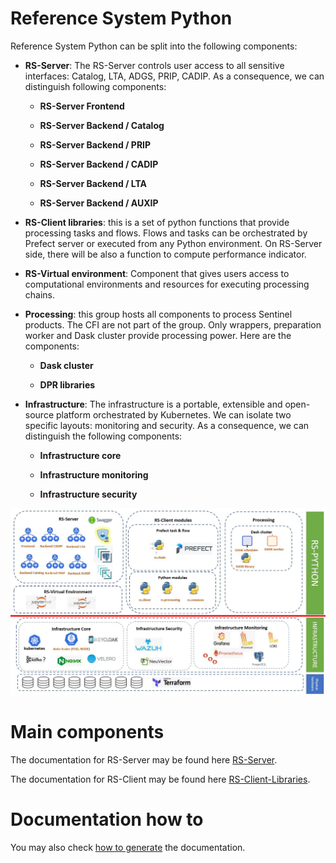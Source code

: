 <!-- # Welcome to RS-Python documentation

The RS-Python documentation is composed from:

[RS-Server](rs-server/doc/index.md) -->

# Reference System Python

Reference System Python can be split into the following components:

-   **RS-Server**: The RS-Server controls user access to all sensitive
    interfaces: Catalog, LTA, ADGS, PRIP, CADIP. As a consequence, we
    can distinguish following components:

    -   **RS-Server Frontend**

    -   **RS-Server Backend / Catalog**

    -   **RS-Server Backend / PRIP**

    -   **RS-Server Backend / CADIP**

    -   **RS-Server Backend / LTA**

    -   **RS-Server Backend / AUXIP**

-   **RS-Client libraries**: this is a set of python functions that
    provide processing tasks and flows. Flows and tasks can be
    orchestrated by Prefect server or executed from any Python
    environment. On RS-Server side, there will be also a function to
    compute performance indicator.

-   **RS-Virtual environment**: Component that gives users access to
    computational environments and resources for executing processing
    chains.

-   **Processing**: this group hosts all components to process Sentinel
    products. The CFI are not part of the group. Only wrappers,
    preparation worker and Dask cluster provide processing power.
    Here are the components:

    -   **Dask cluster**

    -   **DPR libraries**

-   **Infrastructure**: The infrastructure is a portable, extensible and
    open-source platform orchestrated by Kubernetes. We can isolate two
    specific layouts: monitoring and security. As a consequence,
    we can distinguish the following components:

    -   **Infrastructure core**

    -   **Infrastructure monitoring**

    -   **Infrastructure security**


![Static View](images/staticview.png)



# Main components

The documentation for RS-Server may be found here [RS-Server](rs-server/docs/doc/index.md).

The documentation for RS-Client may be found here [RS-Client-Libraries](rs-client-libraries/docs/doc/index.md).



# Documentation how to
You may also check [how to generate](how_to.md) the documentation.

